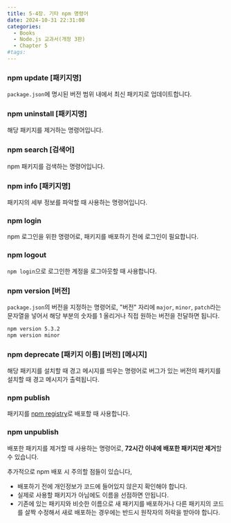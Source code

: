 ```yaml
---
title: 5-4장. 기타 npm 명령어
date: 2024-10-31 22:31:08
categories:
  - Books
  - Node.js 교과서(개정 3판)
  - Chapter 5
#tags:
---
```

### npm update [패키지명]

`package.json`에 명시된 버전 범위 내에서 최신 패키지로 업데이트합니다.

### npm uninstall [패키지명]

해당 패키지를 제거하는 명령어입니다.

### npm search [검색어]

npm 패키지를 검색하는 명령어입니다.

### npm info [패키지명]

패키지의 세부 정보를 파악할 때 사용하는 명령어입니다.

### npm login

npm 로그인을 위한 명령어로, 패키지를 배포하기 전에 로그인이 필요합니다.

### npm logout

`npm login`으로 로그인한 계정을 로그아웃할 때 사용합니다.

### npm version [버전]

`package.json`의 버전을 지정하는 명령어로, "버전" 자리에 `major`, `minor`, `patch`라는 문자열을 넣어서 해당 부분의 숫자를 1 올리거나 직접 원하는 버전을 전달하면 됩니다.

```sh
npm version 5.3.2
npm version minor
```

### npm deprecate [패키지 이름] [버전] [메시지]

해당 패키지를 설치할 때 경고 메시지를 띄우는 명령어로 버그가 있는 버전의 패키지를 설치할 때 경고 메시지가 출력됩니다.

### npm publish

패키지를 [npm registry](https://www.npmjs.com/)로 배포할 때 사용합니다.

### npm unpublish

배포한 패키지를 제거할 때 사용하는 명령어로, **72시간 이내에 배포한 패키지만 제거**할 수 있습니다.

추가적으로 npm 배포 시 주의할 점들이 있습니다,

- 배포하기 전에 개인정보가 코드에 들어있지 않은지 확인해야 합니다.
- 실제로 사용할 패키지가 아님에도 이름을 선점하면 안됩니다.
- 기존에 있는 패키지와 비슷한 이름으로 새 패키지를 배포하거나 다른 패키지의 코드를 살짝 수정해서 새로 배포하는 경우에는 반드시 원작자의 허락을 받아야 합니다.
